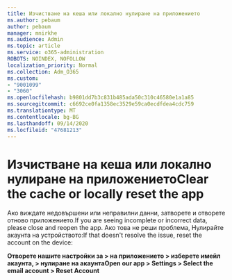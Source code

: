 ```yaml
---
title: Изчистване на кеша или локално нулиране на приложението
ms.author: pebaum
author: pebaum
manager: mnirkhe
ms.audience: Admin
ms.topic: article
ms.service: o365-administration
ROBOTS: NOINDEX, NOFOLLOW
localization_priority: Normal
ms.collection: Adm_O365
ms.custom:
- "9001099"
- "3060"
ms.openlocfilehash: b9801dd7b3c831b485ada50c310c46580e1a1a85
ms.sourcegitcommit: c6692ce0fa1358ec3529e59ca0ecdfdea4cdc759
ms.translationtype: MT
ms.contentlocale: bg-BG
ms.lasthandoff: 09/14/2020
ms.locfileid: "47681213"
---
```

# <a name="clear-the-cache-or-locally-reset-the-app"></a><span data-ttu-id="225d6-102">Изчистване на кеша или локално нулиране на приложението</span><span class="sxs-lookup"><span data-stu-id="225d6-102">Clear the cache or locally reset the app</span></span>

<span data-ttu-id="225d6-103">Ако виждате недовършени или неправилни данни, затворете и отворете отново приложението.</span><span class="sxs-lookup"><span data-stu-id="225d6-103">If you are seeing incomplete or incorrect data, please close and reopen the app.</span></span>  <span data-ttu-id="225d6-104">Ако това не реши проблема, Нулирайте акаунта на устройството:</span><span class="sxs-lookup"><span data-stu-id="225d6-104">If that doesn't resolve the issue, reset the account on the device:</span></span> 

<span data-ttu-id="225d6-105">**Отворете нашите настройки за > на приложението > изберете имейл акаунта, > нулиране на акаунта**</span><span class="sxs-lookup"><span data-stu-id="225d6-105">**Open our app > Settings > Select the email account > Reset Account**</span></span>